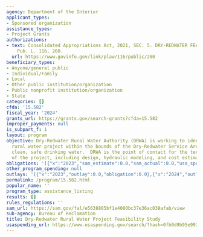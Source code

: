 ```yaml
---
agency: Department of the Interior
applicant_types:
- Sponsored organization
assistance_types:
- Project Grants
authorizations:
- text: Consolidated Appropriations Act, 2021, SEC. 5. DRY-REDWATER FEASIBILITY STUDY..
    Pub. L. 116, 260.
  url: https://www.govinfo.gov/link/plaw/116/public/260
beneficiary_types:
- Anyone/general public
- Individual/Family
- Local
- Other public institution/organization
- Public nonprofit institution/organization
- State
categories: []
cfda: '15.582'
fiscal_year: '2024'
grants_url: https://grants.gov/search-grants?cfda=15.582
improper_payments: null
is_subpart_f: 1
layout: program
objective: Dry-Redwater Rural Water Authority (DRWA) is working to identify a feasible
  rural water project within the bounds of the Dry-Redwater Service Area that provides
  clean, safe drinking water.  DRWA is the point of contact for the technical components
  of the project, including design, hydraulic modeling, and cost estimating.
obligations: '[{"x":"2023","sam_estimate":0.0,"sam_actual":0.0,"usa_spending_actual":0.0},{"x":"2024","sam_estimate":0.0,"sam_actual":0.0,"usa_spending_actual":0.0},{"x":"2025","sam_estimate":0.0,"sam_actual":400000.0,"usa_spending_actual":400000.0}]'
other_program_spending: null
outlays: '[{"x":"2023","outlay":0.0,"obligation":0.0},{"x":"2024","outlay":0.0,"obligation":0.0},{"x":"2025","outlay":0.0,"obligation":400000.0}]'
permalink: /program/15.582.html
popular_name: ''
program_type: assistance_listing
results: []
rules_regulations: ''
sam_url: https://sam.gov/fal/e5638805bf1e4080bc37e36ac038afab/view
sub-agency: Bureau of Reclamation
title: Dry-Redwater Rural Water Project Feasibility Study
usaspending_url: https://www.usaspending.gov/search/?hash=0fb0d9b95e99143c5415a570ad04aafd
---
```

